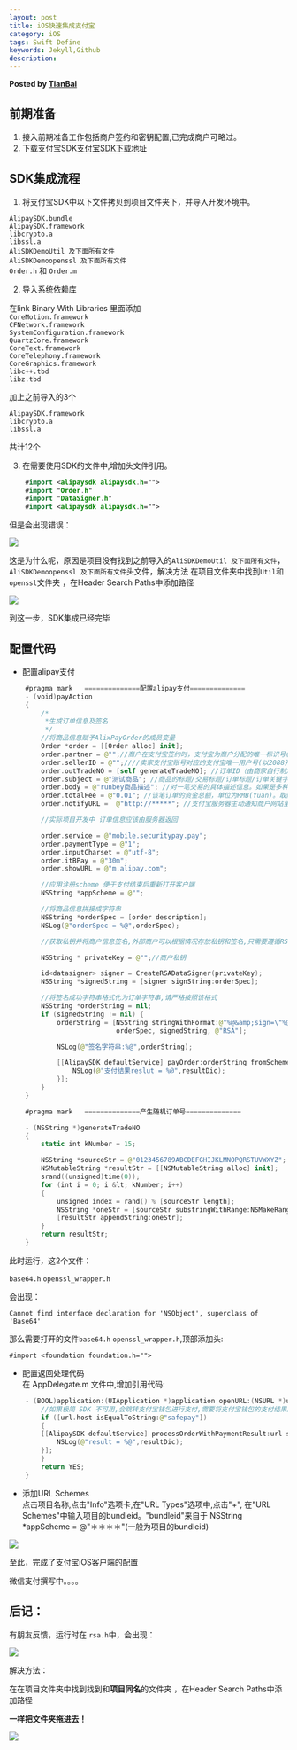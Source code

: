 ```yaml
---  
layout: post  
title: iOS快速集成支付宝  
category: iOS  
tags: Swift Define  
keywords: Jekyll,Github  
description: 
---  
```


__Posted by [TianBai](https://code.csdn.net/DOC_Scala/chinese_scala_offical_document)__  

## 前期准备  

1. 接入前期准备工作包括商户签约和密钥配置,已完成商户可略过。  
2. 下载支付宝SDK[支付宝SDK下载地址][1]  

## SDK集成流程  

1. 将支付宝SDK中以下文件拷贝到项目文件夹下，并导入开发环境中。  

`AlipaySDK.bundle`  
`AlipaySDK.framework`  
`libcrypto.a`  
`libssl.a`  
`AliSDKDemoUtil 及下面所有文件`  
`AliSDKDemoopenssl 及下面所有文件`  
`Order.h` 和 `Order.m`  

2. 导入系统依赖库  

在link Binary With Libraries 里面添加  
`CoreMotion.framework`  
`CFNetwork.framework`  
`SystemConfiguration.framework`  
`QuartzCore.framework`  
`CoreText.framework`  
`CoreTelephony.framework`  
`CoreGraphics.framework`  
`libc++.tbd`  
`libz.tbd`  

加上之前导入的3个  

`AlipaySDK.framework`  
`libcrypto.a`  
`libssl.a`  

共计12个  

3. 在需要使用SDK的文件中,增加头文件引用。  

```swift  
    #import <alipaysdk alipaysdk.h="">  
    #import "Order.h"  
    #import "DataSigner.h"  
    #import <alipaysdk alipaysdk.h="">  
```  

但是会出现错误：  

![][2]  

这是为什么呢，原因是项目没有找到之前导入的`AliSDKDemoUtil 及下面所有文件`，`AliSDKDemoopenssl 及下面所有文件`头文件，解决方法 在项目文件夹中找到`Util`和`openssl`文件夹 ，在Header Search Paths中添加路径  

![][3]  

到这一步，SDK集成已经完毕  

## 配置代码  
* 配置alipay支付  

```swift  
    #pragma mark   ==============配置alipay支付==============  
    - (void)payAction  
    {  
        /*  
         *生成订单信息及签名  
         */  
        //将商品信息赋予AlixPayOrder的成员变量  
        Order *order = [[Order alloc] init];  
        order.partner = @"";//商户在支付宝签约时，支付宝为商户分配的唯一标识号(以2088开头的16位纯数字)。  
        order.sellerID = @"";////卖家支付宝账号对应的支付宝唯一用户号(以2088开头的16位纯数字),订单支付金额将打入该账户,一个partner可以对应多个seller_id。  
        order.outTradeNO = [self generateTradeNO]; //订单ID（由商家自行制定）  
        order.subject = @"测试商品"; //商品的标题/交易标题/订单标题/订单关键字等。  
        order.body = @"runbey商品描述"; //对一笔交易的具体描述信息。如果是多种商品，请将商品描述字符串累加传给body。  
        order.totalFee = @"0.01"; //该笔订单的资金总额，单位为RMB(Yuan)。取值范围为[0.01，100000000.00]，精确到小数点后两位。  
        order.notifyURL =  @"http://*****"; //支付宝服务器主动通知商户网站里指定的页面http路径。  

        //实际项目开发中 订单信息应该由服务器返回  

        order.service = @"mobile.securitypay.pay";  
        order.paymentType = @"1";  
        order.inputCharset = @"utf-8";  
        order.itBPay = @"30m";  
        order.showURL = @"m.alipay.com";  

        //应用注册scheme 便于支付结束后重新打开客户端  
        NSString *appScheme = @"";  

        //将商品信息拼接成字符串  
        NSString *orderSpec = [order description];  
        NSLog(@"orderSpec = %@",orderSpec);  

        //获取私钥并将商户信息签名,外部商户可以根据情况存放私钥和签名,只需要遵循RSA签名规范,并将签名字符串base64编码和UrlEncode  

        NSString * privateKey = @"";//商户私钥  

        id<datasigner> signer = CreateRSADataSigner(privateKey);  
        NSString *signedString = [signer signString:orderSpec];  

        //将签名成功字符串格式化为订单字符串,请严格按照该格式  
        NSString *orderString = nil;  
        if (signedString != nil) {  
            orderString = [NSString stringWithFormat:@"%@&amp;sign=\"%@\"&amp;sign_type=\"%@\"",  
                           orderSpec, signedString, @"RSA"];  

            NSLog(@"签名字符串:%@",orderString);  

            [[AlipaySDK defaultService] payOrder:orderString fromScheme:appScheme callback:^(NSDictionary *resultDic) {  
                NSLog(@"支付结果reslut = %@",resultDic);  
            }];  
        }  
    }  

    #pragma mark   ==============产生随机订单号==============  

    - (NSString *)generateTradeNO  
    {  
        static int kNumber = 15;  

        NSString *sourceStr = @"0123456789ABCDEFGHIJKLMNOPQRSTUVWXYZ";  
        NSMutableString *resultStr = [[NSMutableString alloc] init];  
        srand((unsigned)time(0));  
        for (int i = 0; i &lt; kNumber; i++)  
        {  
            unsigned index = rand() % [sourceStr length];  
            NSString *oneStr = [sourceStr substringWithRange:NSMakeRange(index, 1)];  
            [resultStr appendString:oneStr];  
        }  
        return resultStr;  
    }  
```  

此时运行，这2个文件：  

`base64.h` `openssl_wrapper.h`  

会出现：  

	Cannot find interface declaration for 'NSObject', superclass of 'Base64'  

那么需要打开的文件`base64.h` `openssl_wrapper.h`,顶部添加头:  

    #import <foundation foundation.h="">  

* 配置返回处理代码  
在 AppDelegate.m 文件中,增加引用代码:  

```swift  
    - (BOOL)application:(UIApplication *)application openURL:(NSURL *)url sourceApplication:(NSString *)sourceApplication annotation:(id)annotation {  
        //如果极简 SDK 不可用,会跳转支付宝钱包进行支付,需要将支付宝钱包的支付结果回传给 SDK  
        if ([url.host isEqualToString:@"safepay"])  
        {  
        [[AlipaySDK defaultService] processOrderWithPaymentResult:url standbyCallback:^(NSDictionary *resultDic) {  
            NSLog(@"result = %@",resultDic);  
        }];  
        }  
        return YES;  
    }  
```  

* 添加URL Schemes  
点击项目名称,点击"Info"选项卡,在"URL Types"选项中,点击"+", 在"URL Schemes"中输入项目的bundleid。"bundleid"来自于 NSString *appScheme = @"＊＊＊＊"(一般为项目的bundleid)  

![][4]  

至此，完成了支付宝iOS客户端的配置  

微信支付撰写中。。。。  

## 后记：  

有朋友反馈，运行时在 `rsa.h`中，会出现：  

![][5]  

解决方法：  

在在项目文件夹中找到找到和**项目同名**的文件夹 ，在Header Search Paths中添加路径  

**一样把文件夹拖进去！**  

![][6]  

[1]: http://aopsdkdownload.cn-hangzhou.alipay-pub.aliyun-inc.com/demo/WS_MOBILE_PAY_SDK_BASE.zip?spm=a219a.7629140.0.0.4Ov5Bc&amp;file=WS_MOBILE_PAY_SDK_BASE.zip  
[2]: /assets/postAssets/2016/653091-258b000affcf21f4.webp  
[3]: /assets/postAssets/2016/57539534b568b.webp  
[4]: /assets/postAssets/2016/653091-2e8b872153cc7770.webp  
[5]: /assets/postAssets/2016/653091-44bb49fd53693c52.webp  
[6]: /assets/postAssets/2016/575a24b6a4f26.webp  

